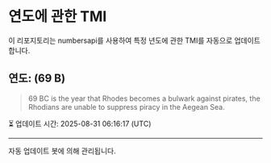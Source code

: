 
# 연도에 관한 TMI

이 리포지토리는 numbersapi를 사용하여 특정 년도에 관한 TMI를 자동으로 업데이트합니다.

## 연도: (69 B)
> 69 BC is the year that Rhodes becomes a bulwark against pirates, the Rhodians are unable to suppress piracy in the Aegean Sea.

⏳ 업데이트 시간: 2025-08-31 06:16:17 (UTC)

---
자동 업데이트 봇에 의해 관리됩니다.
